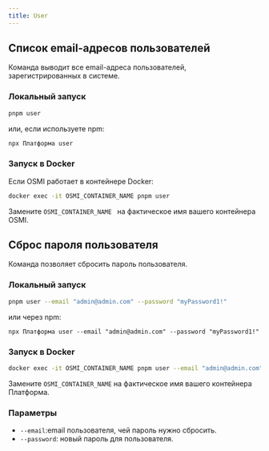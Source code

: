 ```yaml
---
title: User
---
```


## Список email-адресов пользователей

Команда выводит все email-адреса пользователей, зарегистрированных в системе.

### Локальный запуск

```bash
pnpm user
```

или, если используете npm:

```bash
npx Платформа user
```

### Запуск в Docker

Если OSMI работает в контейнере Docker:

```bash
docker exec -it OSMI_CONTAINER_NAME pnpm user
```

Замените `OSMI_CONTAINER_NAME ` на фактическое имя вашего контейнера OSMI.

## Сброс пароля пользователя

Команда позволяет сбросить пароль пользователя.

### Локальный запуск

```bash
pnpm user --email "admin@admin.com" --password "myPassword1!"
```

или через npm:

```
npx Платформа user --email "admin@admin.com" --password "myPassword1!"
```

### Запуск в Docker


```bash
docker exec -it OSMI_CONTAINER_NAME pnpm user --email "admin@admin.com" --password "myPassword1!"
```


Замените `OSMI_CONTAINER_NAME` на фактическое имя вашего контейнера Платформа.


### Параметры

* `--email`:email пользователя, чей пароль нужно сбросить.
* `--password`:  новый пароль для пользователя.